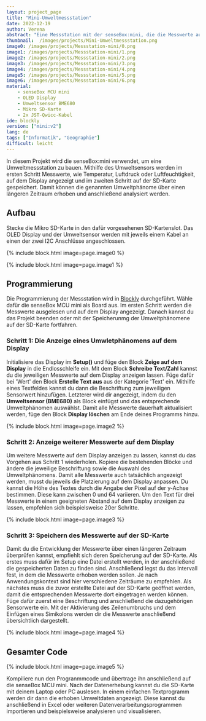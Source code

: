 ```yaml
---
layout: project_page
title: "Mini-Umweltmessstation"
date: 2022-12-19
author: Verena
abstract: "Eine Messstation mit der senseBox:mini, die die Messwerte auf dem Display anzeigt und auf der SD-Karte speichert."
thumbnail:  /images/projects/Mini-Umweltmessstation.png
image0: /images/projects/Messstation-mini/0.png
image1: /images/projects/Messstation-mini/1.png
image2: /images/projects/Messstation-mini/2.png
image3: /images/projects/Messstation-mini/3.png
image4: /images/projects/Messstation-mini/4.png
image5: /images/projects/Messstation-mini/5.png
image6: /images/projects/Messstation-mini/6.png
material:
    - senseBox MCU mini
    - OLED Display
    - Umweltsensor BME680
    - Mikro SD-Karte
    - 2x JST-Qwicc-Kabel
ide: blockly
version: ["mini:v2"]   
lang: de
tags: ["Informatik", "Geographie"]
difficult: leicht
---
```

<head><title>Innenraumluftqualitäts Messstation</title></head>

In diesem Projekt wird die senseBox:mini verwendet, um eine Umweltmessstation zu bauen. Mithilfe des Umweltsensors werden im ersten Schritt Messwerte, wie Temperatur, Luftdruck oder Luftfeuchtigkeit, auf dem Display angezeigt und im zweiten Schritt auf der SD-Karte gespeichert. Damit können die genannten Umweltphänome über einen längeren Zeitraum erhoben und anschließend analysiert werden. 

## Aufbau
Stecke die Mikro SD-Karte in den dafür vorgesehenen SD-Kartenslot. Das OLED Display und der Umweltsensor werden mit jeweils einem Kabel an einen der zwei I2C Anschlüsse angeschlossen. 

{% include block.html image=page.image0 %}

{% include block.html image=page.image1 %}

## Programmierung

Die Programmierung der Messstation wird in [Blockly](https://blockly.sensebox.de) durchgeführt. Wähle dafür die senseBox MCU mini als Board aus. 
Im ersten Schritt werden die Messwerte ausgelesen und auf dem Display angezeigt. Danach kannst du das Projekt beenden oder mit der Speicherunmg der Umweltphänomene auf der SD-Karte fortfahren.

### Schritt 1: Die Anzeige eines Umwletphänomens auf dem Display 

Initialisiere das Display im __Setup()__ und füge den Block __Zeige auf dem Display__ in die Endlosschleife ein. Mit dem Block __Schreibe Text/Zahl__ kannst du die jeweiligen Messwerte auf dem Display anzeigen lassen. Füge dafür bei 'Wert' den Block __Erstelle Text aus__ aus der Kategorie 'Text' ein. Mithilfe eines Textfeldes kannst du dann die Beschriftung zum jeweiligen Sensorwert hinzufügen. Letzterer wird dir angezeigt, indem du den __Umweltsensor (BME680)__ als Block einfügst und das entsprechende Umweltphänomen auswählst. Damit alle Messwerte dauerhaft aktualisiert werden, füge den Block __Display löschen__ am Ende deines Programms hinzu. 

{% include block.html image=page.image2 %}


### Schritt 2: Anzeige weiterer Messwerte auf dem Display

Um weitere Messwerte auf dem Display anzeigen zu lassen, kannst du das Vorgehen aus Schritt 1 wiederholen. Kopiere die bestehenden Blöcke und ändere die jeweilige Beschriftung sowie die Auswahl des Umweltphänomens. Damit alle Messwerte auch tatsächlich angezeigt werden, musst du jeweils die Platzierung auf dem Display anpassen. Du kannst die Höhe des Textes durch die Angabe der Pixel auf der y-Achse bestimmen. Diese kann zwischen 0 und 64 variieren. Um den Text für drei Messwerte in einem geeigneten Abstand auf dem Display anzeigen zu lassen, empfehlen sich beispielsweise 20er Schritte.

 {% include block.html image=page.image3 %}


### Schritt 3: Speichern des Messwerte auf der SD-Karte 

Damit du die Entwicklung der Messwerte über einen längeren Zeitraum überprüfen kannst, empfiehlt sich deren Speicherung auf der SD-Karte. Als erstes muss dafür im Setup eine Datei erstellt werden, in der anschließend die gespeicherten Daten zu finden sind. Anschließend legst du das Intervall fest, in dem die Messwerte erhoben werden sollen. Je nach Anwendungskontext sind hier verschiedene Zeiträume zu empfehlen. Als nächstes muss die zuvor erstellte Datei auf der SD-Karte geöffnet werden, damit die entsprechenden Messwerte dort eingetragen werden können. Füge dafür zuerst eine Beschriftung und anschließend die dazugehörigen Sensorwerte ein. Mit der Aktivierung des Zeilenumbruchs und dem Einfügen eines Simikolons werden dir die Messwerte anschließend übersichtlich dargestellt.  

 {% include block.html image=page.image4 %}


## Gesamter Code

 {% include block.html image=page.image5 %}

 Kompiliere nun den Progranmmcode und übertrage ihn anschließend auf die senseBox MCU mini. 
 Nach der Datenerhebung kannst du die SD-Karte mit deinem Laptop oder PC auslesen. In einem einfachen Textprogramm werden dir dann die erhoben Umweltdaten angezeigt. Diese kannst du anschließend in Excel oder weiteren Datenverarbeitungsprogrammen importieren und beispielsweise analysieren und visualisieren. 
